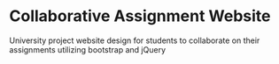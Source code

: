# Collaborative Assignment Website
University project website design for students to collaborate on their assignments utilizing bootstrap and jQuery
